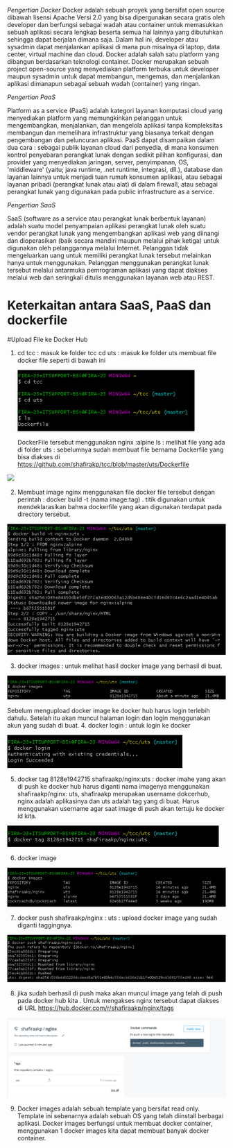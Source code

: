 *Pengertian Docker*
Docker adalah sebuah proyek yang bersifat open source dibawah lisensi Apache Versi 2.0 yang bisa dipergunakan secara gratis oleh developer dan berfungsi sebagai wadah atau container untuk memasukkan sebuah aplikasi secara lengkap beserta semua hal lainnya yang dibutuhkan sehingga dapat berjalan dimana saja.
Dalam hal ini, developer atau sysadmin dapat menjalankan aplikasi di mana pun misalnya di laptop, data center, virtual machine dan cloud.
Docker adalah salah satu platform yang dibangun berdasarkan teknologi container.
Docker merupakan sebuah project open-source yang menyediakan platform terbuka untuk developer maupun sysadmin untuk dapat membangun, mengemas, dan menjalankan aplikasi dimanapun sebagai sebuah wadah (container) yang ringan.

*Pengertian PaaS*

Platform as a service (PaaS) adalah kategori layanan komputasi cloud yang menyediakan platform yang memungkinkan pelanggan untuk mengembangkan, menjalankan, dan mengelola aplikasi tanpa kompleksitas membangun dan memelihara infrastruktur yang biasanya terkait dengan pengembangan dan peluncuran aplikasi.
PaaS dapat disampaikan dalam dua cara :
sebagai publik layanan cloud dari penyedia, di mana konsumen kontrol penyebaran perangkat lunak dengan sedikit pilihan konfigurasi, dan provider yang menyediakan jaringan, server, penyimpanan, OS, 'middleware' (yaitu; java runtime, .net runtime, integrasi, dll.), database dan layanan lainnya untuk menjadi tuan rumah konsumen aplikasi,
atau sebagai layanan pribadi (perangkat lunak atau alat) di dalam firewall, atau sebagai perangkat lunak yang digunakan pada public infrastructure as a service.

*Pengertian SaaS*

SaaS (software as a service atau perangkat lunak berbentuk layanan) adalah suatu model penyampaian aplikasi perangkat lunak oleh suatu vendor perangkat lunak yang mengembangkan aplikasi web yang diinangi dan dioperasikan (baik secara mandiri maupun melalui pihak ketiga) untuk digunakan oleh pelanggannya melalui Internet.
Pelanggan tidak mengeluarkan uang untuk memiliki perangkat lunak tersebut melainkan hanya untuk menggunakan. Pelanggan menggunakan perangkat lunak tersebut melalui antarmuka pemrograman aplikasi yang dapat diakses melalui web dan seringkali ditulis menggunakan layanan web atau REST.
# Keterkaitan antara SaaS, PaaS dan dockerfile

#Upload File ke Docker Hub
1. cd tcc : masuk ke folder tcc
   cd uts : masuk ke folder uts
   membuat file docker file seperti di bawah ini

   ![](image-uts/1.png)

   DockerFile tersebut menggunakan nginx :alpine
   ls : melihat file yang ada di folder uts : sebelumnya sudah membuat file bernama Dockerfile yang bisa diakses di https://github.com/shafirakp/tcc/blob/master/uts/Dockerfile

  ![](image-uts/19.png)

2. Membuat image nginx menggunakan file docker file tersebut dengan perintah : docker build -t (nama image:tag) . titik digunakan untuk mendeklarasikan bahwa dockerfile yang akan digunakan terdapat pada directory tersebut.

  ![](image-uts/2.png)

3. docker images : untuk melihat hasil docker image yang berhasil di buat.

  ![](image-uts/3.png)

Sebelum mengupload docker image ke docker hub harus login terlebih dahulu. Setelah itu akan muncul halaman login dan login menggunakan akun yang sudah di buat.
4. docker login : untuk login ke docker

   ![](image-uts/4.png)

5. docker tag 8128e1942715 shafiraakp/nginx:uts : docker imahe yang akan di push ke docker hub harus diganti nama imagenya menggunakan shafiraakp/nginx: uts, shafiraakp merupakan username dokcerhub, nginx adalah aplikasinya dan uts adalah tag yang di buat. Harus menggunakan username agar saat image di push akan tertuju ke docker id kita.

  ![](image-uts/5.png)

6. docker image

  ![](image-uts/6.png)

7. docker push shafiraakp/nginx : uts : upload docker image yang sudah diganti taggingnya.

  ![](image-uts/7.png)

8. jika sudah berhasil di push maka akan muncul image yang telah di push pada docker hub kita . Untuk mengakses nginx tersebut dapat diakses di URL https://hub.docker.com/r/shafiraakp/nginx/tags

![](image-uts/8.png)

9. Docker images adalah sebuah template yang bersifat read only. Template ini sebenarnya adalah sebuah OS yang telah diinstall berbagai aplikasi. Docker images berfungsi untuk membuat docker container, menggunakan 1 docker images kita dapat membuat banyak docker container.
